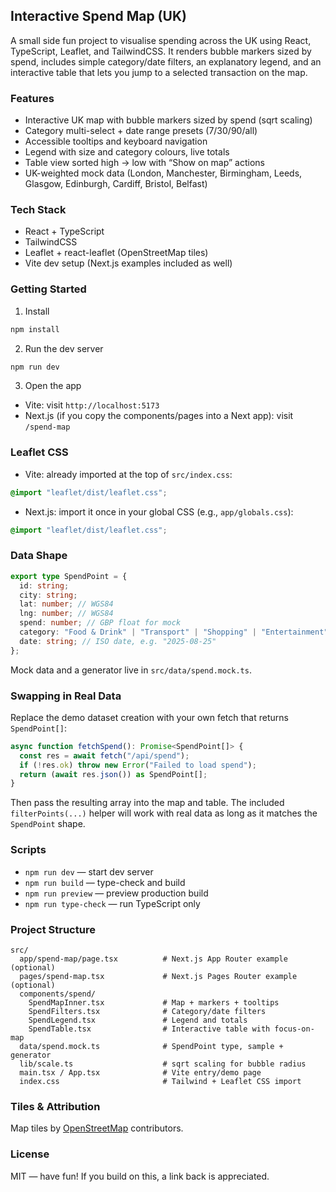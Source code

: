 ## Interactive Spend Map (UK)

A small side fun project to visualise spending across the UK using React, TypeScript, Leaflet, and TailwindCSS. It renders bubble markers sized by spend, includes simple category/date filters, an explanatory legend, and an interactive table that lets you jump to a selected transaction on the map.

### Features
- Interactive UK map with bubble markers sized by spend (sqrt scaling)
- Category multi-select + date range presets (7/30/90/all)
- Accessible tooltips and keyboard navigation
- Legend with size and category colours, live totals
- Table view sorted high → low with “Show on map” actions
- UK-weighted mock data (London, Manchester, Birmingham, Leeds, Glasgow, Edinburgh, Cardiff, Bristol, Belfast)

### Tech Stack
- React + TypeScript
- TailwindCSS
- Leaflet + react-leaflet (OpenStreetMap tiles)
- Vite dev setup (Next.js examples included as well)

### Getting Started
1) Install
```bash
npm install
```

2) Run the dev server
```bash
npm run dev
```

3) Open the app
- Vite: visit `http://localhost:5173`
- Next.js (if you copy the components/pages into a Next app): visit `/spend-map`

### Leaflet CSS
- Vite: already imported at the top of `src/index.css`:
```css
@import "leaflet/dist/leaflet.css";
```
- Next.js: import it once in your global CSS (e.g., `app/globals.css`):
```css
@import "leaflet/dist/leaflet.css";
```

### Data Shape
```ts
export type SpendPoint = {
  id: string;
  city: string;
  lat: number; // WGS84
  lng: number; // WGS84
  spend: number; // GBP float for mock
  category: "Food & Drink" | "Transport" | "Shopping" | "Entertainment" | "Groceries" | "Bills" | "Other";
  date: string; // ISO date, e.g. "2025-08-25"
};
```

Mock data and a generator live in `src/data/spend.mock.ts`.

### Swapping in Real Data
Replace the demo dataset creation with your own fetch that returns `SpendPoint[]`:
```ts
async function fetchSpend(): Promise<SpendPoint[]> {
  const res = await fetch("/api/spend");
  if (!res.ok) throw new Error("Failed to load spend");
  return (await res.json()) as SpendPoint[];
}
```
Then pass the resulting array into the map and table. The included `filterPoints(...)` helper will work with real data as long as it matches the `SpendPoint` shape.

### Scripts
- `npm run dev` — start dev server
- `npm run build` — type-check and build
- `npm run preview` — preview production build
- `npm run type-check` — run TypeScript only

### Project Structure
```
src/
  app/spend-map/page.tsx          # Next.js App Router example (optional)
  pages/spend-map.tsx             # Next.js Pages Router example (optional)
  components/spend/
    SpendMapInner.tsx             # Map + markers + tooltips
    SpendFilters.tsx              # Category/date filters
    SpendLegend.tsx               # Legend and totals
    SpendTable.tsx                # Interactive table with focus-on-map
  data/spend.mock.ts              # SpendPoint type, sample + generator
  lib/scale.ts                    # sqrt scaling for bubble radius
  main.tsx / App.tsx              # Vite entry/demo page
  index.css                       # Tailwind + Leaflet CSS import
```

### Tiles & Attribution
Map tiles by [OpenStreetMap](https://www.openstreetmap.org/) contributors.

### License
MIT — have fun! If you build on this, a link back is appreciated.


